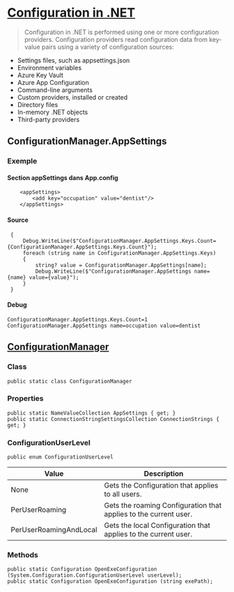 
# [Configuration in .NET](https://docs.microsoft.com/en-us/dotnet/core/extensions/configuration)

> Configuration in .NET is performed using one or more configuration providers. Configuration providers read configuration data from key-value pairs using a variety of configuration sources:
- Settings files, such as appsettings.json
- Environment variables
- Azure Key Vault
- Azure App Configuration
- Command-line arguments
- Custom providers, installed or created
- Directory files
- In-memory .NET objects
- Third-party providers

## ConfigurationManager.AppSettings

### Exemple

#### Section appSettings dans App.config

```
	<appSettings>
		<add key="occupation" value="dentist"/>
	</appSettings>
```

#### Source

     {
         Debug.WriteLine($"ConfigurationManager.AppSettings.Keys.Count={ConfigurationManager.AppSettings.Keys.Count}");
         foreach (string name in ConfigurationManager.AppSettings.Keys)
         {
             string? value = ConfigurationManager.AppSettings[name];
             Debug.WriteLine($"ConfigurationManager.AppSettings name={name} value={value}");
         }
     }

#### Debug

	ConfigurationManager.AppSettings.Keys.Count=1
	ConfigurationManager.AppSettings name=occupation value=dentist

## [ConfigurationManager](https://docs.microsoft.com/en-us/dotnet/api/system.configuration.configurationmanager?view=dotnet-plat-ext-6.0)

### Class

	public static class ConfigurationManager

### Properties

	public static NameValueCollection AppSettings { get; }
	public static ConnectionStringSettingsCollection ConnectionStrings { get; }

### ConfigurationUserLevel

	public enum ConfigurationUserLevel

| Value | Description |
| ----------- | ----------- |
| None | Gets the Configuration that applies to all users. |
| PerUserRoaming | Gets the roaming Configuration that applies to the current user.|
| PerUserRoamingAndLocal | Gets the local Configuration that applies to the current user.|

### Methods

	public static Configuration OpenExeConfiguration (System.Configuration.ConfigurationUserLevel userLevel);
	public static Configuration OpenExeConfiguration (string exePath);

